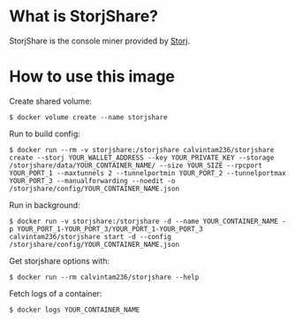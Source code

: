 # What is StorjShare?

StorjShare is the console miner provided by [Storj](https://github.com/Storj/storjshare-daemon).

# How to use this image

Create shared volume:

```console
$ docker volume create --name storjshare
```

Run to build config:

```console
$ docker run --rm -v storjshare:/storjshare calvintam236/storjshare create --storj YOUR_WALLET_ADDRESS --key YOUR_PRIVATE_KEY --storage /storjshare/data/YOUR_CONTAINER_NAME/ --size YOUR_SIZE --rpcport YOUR_PORT_1 --maxtunnels 2 --tunnelportmin YOUR_PORT_2 --tunnelportmax YOUR_PORT_3 --manualforwarding --noedit -o /storjshare/config/YOUR_CONTAINER_NAME.json
```

Run in background:

```console
$ docker run -v storjshare:/storjshare -d --name YOUR_CONTAINER_NAME -p YOUR_PORT_1-YOUR_PORT_3/YOUR_PORT_1-YOUR_PORT_3 calvintam236/storjshare start -d --config /storjshare/config/YOUR_CONTAINER_NAME.json
```

Get storjshare options with:

```console
$ docker run --rm calvintam236/storjshare --help
```

Fetch logs of a container:

```console
$ docker logs YOUR_CONTAINER_NAME
```
